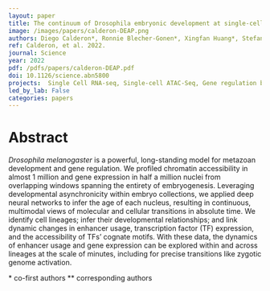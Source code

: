 ```yaml
---
layout: paper
title: The continuum of Drosophila embryonic development at single-cell resolution
image: /images/papers/calderon-DEAP.png
authors: Diego Calderon*, Ronnie Blecher-Gonen*, Xingfan Huang*, Stefano Secchia*, James Kentro, Riza M. Daza, Beth Martin, Alessandro Dulja, Christoph Schaub, Cole Trapnell, Erica Larschan, Kate M. O’Connor-Giles, Eileen E. M. Furlong**, Jay Shendure**
ref: Calderon, et al. 2022.
journal: Science
year: 2022
pdf: /pdfs/papers/calderon-DEAP.pdf
doi: 10.1126/science.abn5800
projects:  Single Cell RNA-seq, Single-cell ATAC-Seq, Gene regulation by noncoding DNA
led_by_lab: False
categories: papers
---
```


# Abstract

*Drosophila melanogaster* is a powerful, long-standing model for metazoan development and gene regulation. We profiled chromatin accessibility in almost 1 million and gene expression in half a million nuclei from overlapping windows spanning the entirety of embryogenesis. Leveraging developmental asynchronicity within embryo collections, we applied deep neural networks to infer the age of each nucleus, resulting in continuous, multimodal views of molecular and cellular transitions in absolute time. We identify cell lineages; infer their developmental relationships; and link dynamic changes in enhancer usage, transcription factor (TF) expression, and the accessibility of TFs’ cognate motifs. With these data, the dynamics of enhancer usage and gene expression can be explored within and across lineages at the scale of minutes, including for precise transitions like zygotic genome activation.


\* co-first authors
\*\* corresponding authors
